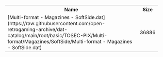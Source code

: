 <table>
<tr><th>Name</th><th>Size</th></tr>
<tr><td>
[Multi-format - Magazines - SoftSide.dat](https://raw.githubusercontent.com/open-retrogaming-archive/dat-catalog/main/root/basic/TOSEC-PIX/Multi-format/Magazines/SoftSide/Multi-format - Magazines - SoftSide.dat)
</td><td>36886</td></tr>
</table>

